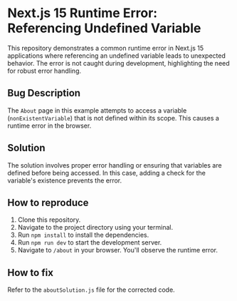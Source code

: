 # Next.js 15 Runtime Error: Referencing Undefined Variable

This repository demonstrates a common runtime error in Next.js 15 applications where referencing an undefined variable leads to unexpected behavior. The error is not caught during development, highlighting the need for robust error handling.

## Bug Description
The `About` page in this example attempts to access a variable (`nonExistentVariable`) that is not defined within its scope. This causes a runtime error in the browser.

## Solution
The solution involves proper error handling or ensuring that variables are defined before being accessed.  In this case, adding a check for the variable's existence prevents the error. 

## How to reproduce
1. Clone this repository.
2. Navigate to the project directory using your terminal.
3. Run `npm install` to install the dependencies.
4. Run `npm run dev` to start the development server.
5. Navigate to `/about` in your browser. You'll observe the runtime error.

## How to fix
Refer to the `aboutSolution.js` file for the corrected code.